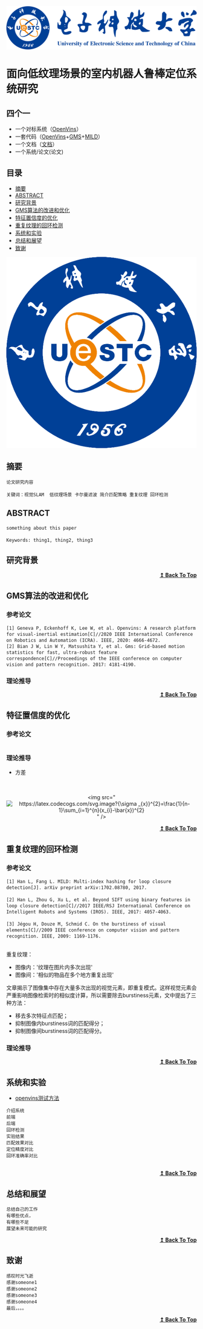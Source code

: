 <div align=center>
<img src="./images/uestc1.png"/>
</div>

# 面向低纹理场景的室内机器人鲁棒定位系统研究

## 四个一
* 一个对标系统（[OpenVins](https://github.com/rpng/open_vins/)）
* 一套代码（[OpenVins](https://github.com/rpng/open_vins/)+[GMS](https://github.com/JiawangBian/GMS-Feature-Matcher)+[MILD](https://github.com/lhanaf/MILD)）
* 一个文档（[文档](https://drive.google.com/?tab=ro&authuser=0)）
* 一个系统/论文(论文)



## 目录
- [摘要](#摘要)
- [ABSTRACT](#ABSTRACT)
- [研究背景](#研究背景)
- [GMS算法的改进和优化](#GMS算法的改进和优化)
- [特征置信度的优化](#特征置信度的优化)
- [重复纹理的回环检测](#重复纹理的回环检测)
- [系统和实验](#系统和实验) 
- [总结和展望](#总结和展望)
- [致谢](#致谢)

<!-- <div align=center>
<img src="https://github.com/liuqian62/notebook/blob/main/slamNotes/images/uestc2.png"/>
</div> -->


<div align=center>
<img src="./images/uestc2.png"/>
</div>




## 摘要
```
论文研究内容

关键词：视觉SLAM  低纹理场景 卡尔曼滤波 简介匹配策略 重复纹理 回环检测

```

## ABSTRACT

```
something about this paper

Keywords: thing1, thing2, thing3
```
## 研究背景

<div align="right">
    <b><a href="#目录">↥ Back To Top</a></b>
</div>


## GMS算法的改进和优化
### 参考论文
```
[1] Geneva P, Eckenhoff K, Lee W, et al. Openvins: A research platform for visual-inertial estimation[C]//2020 IEEE International Conference on Robotics and Automation (ICRA). IEEE, 2020: 4666-4672.
[2] Bian J W, Lin W Y, Matsushita Y, et al. Gms: Grid-based motion statistics for fast, ultra-robust feature correspondence[C]//Proceedings of the IEEE conference on computer vision and pattern recognition. 2017: 4181-4190.
```
### 理论推导

<div align="right">
    <b><a href="#目录">↥ Back To Top</a></b>
</div>


## 特征置信度的优化
### 参考论文
```

```

### 理论推导
- 方差
<div align="center">
 
  <br /><br /><img src="<img src="https://latex.codecogs.com/svg.image?{\sigma&space;_{x}}^{2}=\frac{1}{n-1}\sum_{i=1}^{n}(x_{i}-\bar{x})^{2}" title="https://latex.codecogs.com/svg.image?{\sigma _{x}}^{2}=\frac{1}{n-1}\sum_{i=1}^{n}(x_{i}-\bar{x})^{2}" />" />
  
</div>


<div align="right">
    <b><a href="#目录">↥ Back To Top</a></b>
</div>


## 重复纹理的回环检测

### 参考论文

```
[1] Han L, Fang L. MILD: Multi-index hashing for loop closure detection[J]. arXiv preprint arXiv:1702.08780, 2017.

[2] Han L, Zhou G, Xu L, et al. Beyond SIFT using binary features in loop closure detection[C]//2017 IEEE/RSJ International Conference on Intelligent Robots and Systems (IROS). IEEE, 2017: 4057-4063.

[3] Jégou H, Douze M, Schmid C. On the burstiness of visual elements[C]//2009 IEEE conference on computer vision and pattern recognition. IEEE, 2009: 1169-1176.


```

重复纹理：
* 图像内：'纹理在图片内多次出现'
* 图像间：'相似的物品在多个地方重复出现'

文章揭示了图像集中存在大量多次出现的视觉元素，即重复模式。这样视觉元素会严重影响图像检索时的相似度计算，所以需要除去burstiness元素，文中提出了三种方法：

* 移去多次特征点匹配；
* 抑制图像内burstiness词的匹配得分；
* 抑制图像间burstiness词的匹配得分。
### 理论推导

<div align="right">
    <b><a href="#目录">↥ Back To Top</a></b>
</div>


## 系统和实验

- [openvins测试方法](https://blog.csdn.net/weixin_43793960/article/details/110929933)
```
介绍系统
前端
后端
回环检测
实验结果
匹配效果对比
定位精度对比
回环准确率对比


```
<div align="right">
    <b><a href="#目录">↥ Back To Top</a></b>
</div>


## 总结和展望

```
总结自己的工作
有哪些优点，
有哪些不足
展望未来可能的研究

```
<div align="right">
    <b><a href="#目录">↥ Back To Top</a></b>
</div>


## 致谢
```
感叹时光飞逝
感谢someone1
感谢someone2
感谢someone3
感谢someone4
最后，。。。
```
<div align="right">
    <b><a href="#目录">↥ Back To Top</a></b>
</div>




